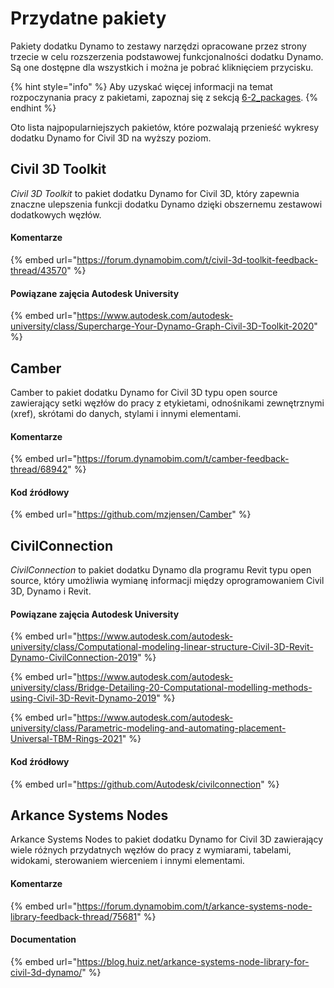 # Przydatne pakiety

Pakiety dodatku Dynamo to zestawy narzędzi opracowane przez strony trzecie w celu rozszerzenia podstawowej funkcjonalności dodatku Dynamo. Są one dostępne dla wszystkich i można je pobrać kliknięciem przycisku.

{% hint style="info" %}
 Aby uzyskać więcej informacji na temat rozpoczynania pracy z pakietami, zapoznaj się z sekcją [6-2_packages](../6\_custom\_nodes\_and\_packages/6-2\_packages/ "mention"). 
{% endhint %}

Oto lista najpopularniejszych pakietów, które pozwalają przenieść wykresy dodatku Dynamo for Civil 3D na wyższy poziom.

## Civil 3D Toolkit

_Civil 3D Toolkit_ to pakiet dodatku Dynamo for Civil 3D, który zapewnia znaczne ulepszenia funkcji dodatku Dynamo dzięki obszernemu zestawowi dodatkowych węzłów.

#### Komentarze

{% embed url="https://forum.dynamobim.com/t/civil-3d-toolkit-feedback-thread/43570" %}

#### Powiązane zajęcia Autodesk University

{% embed url="https://www.autodesk.com/autodesk-university/class/Supercharge-Your-Dynamo-Graph-Civil-3D-Toolkit-2020" %}

## Camber

Camber to pakiet dodatku Dynamo for Civil 3D typu open source zawierający setki węzłów do pracy z etykietami, odnośnikami zewnętrznymi (xref), skrótami do danych, stylami i innymi elementami.

#### Komentarze

{% embed url="https://forum.dynamobim.com/t/camber-feedback-thread/68942" %}

#### Kod źródłowy

{% embed url="https://github.com/mzjensen/Camber" %}

## CivilConnection

_CivilConnection_ to pakiet dodatku Dynamo dla programu Revit typu open source, który umożliwia wymianę informacji między oprogramowaniem Civil 3D, Dynamo i Revit.

#### Powiązane zajęcia Autodesk University

{% embed url="https://www.autodesk.com/autodesk-university/class/Computational-modeling-linear-structure-Civil-3D-Revit-Dynamo-CivilConnection-2019" %}

{% embed url="https://www.autodesk.com/autodesk-university/class/Bridge-Detailing-20-Computational-modelling-methods-using-Civil-3D-Revit-Dynamo-2019" %}

{% embed url="https://www.autodesk.com/autodesk-university/class/Parametric-modeling-and-automating-placement-Universal-TBM-Rings-2021" %}

#### Kod źródłowy

{% embed url="https://github.com/Autodesk/civilconnection" %}

## Arkance Systems Nodes

Arkance Systems Nodes to pakiet dodatku Dynamo for Civil 3D zawierający wiele różnych przydatnych węzłów do pracy z wymiarami, tabelami, widokami, sterowaniem wierceniem i innymi elementami.

#### Komentarze

{% embed url="https://forum.dynamobim.com/t/arkance-systems-node-library-feedback-thread/75681" %}

#### Documentation

{% embed url="https://blog.huiz.net/arkance-systems-node-library-for-civil-3d-dynamo/" %}
